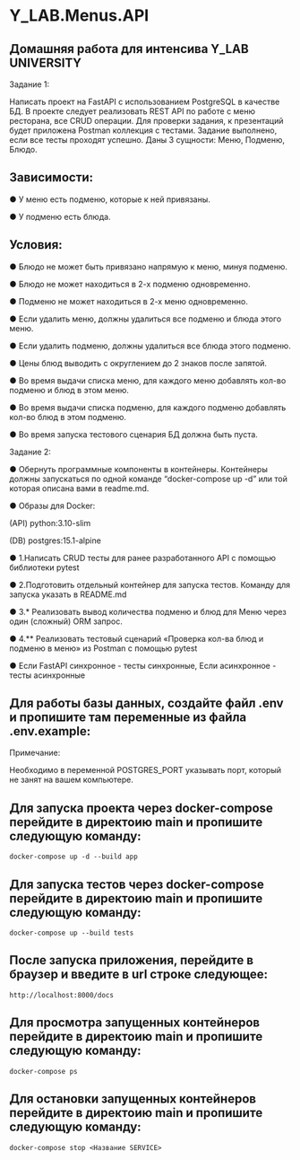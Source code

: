 # Y_LAB.Menus.API


## Домашняя работа для интенсива Y_LAB UNIVERSITY 
Задание 1: 

Написать проект на FastAPI с использованием PostgreSQL в качестве БД. В проекте следует реализовать REST API по работе с меню ресторана, все CRUD операции.
Для проверки задания, к презентаций будет приложена Postman коллекция с тестами. Задание выполнено, если все тесты проходят успешно.
Даны 3 сущности: Меню, Подменю, Блюдо.

## Зависимости:

● У меню есть подменю, которые к ней привязаны.

● У подменю есть блюда.

## Условия:

● Блюдо не может быть привязано напрямую к меню, минуя подменю.

● Блюдо не может находиться в 2-х подменю одновременно.

● Подменю не может находиться в 2-х меню одновременно.

● Если удалить меню, должны удалиться все подменю и блюда этого меню.

● Если удалить подменю, должны удалиться все блюда этого подменю.

● Цены блюд выводить с округлением до 2 знаков после запятой.

● Во время выдачи списка меню, для каждого меню добавлять кол-во подменю и блюд в этом меню.

● Во время выдачи списка подменю, для каждого подменю добавлять кол-во блюд в этом подменю.

● Во время запуска тестового сценария БД должна быть пуста.

Задание 2:

● Обернуть программные компоненты в контейнеры. Контейнеры должны запускаться по одной команде “docker-compose up -d” или той которая описана вами в readme.md.

● Образы для Docker:

(API) python:3.10-slim

(DB) postgres:15.1-alpine


● 1.Написать CRUD тесты для ранее разработанного API с помощью библиотеки pytest

● 2.Подготовить отдельный контейнер для запуска тестов. Команду для запуска указать в README.md

● 3.* Реализовать вывод количества подменю и блюд для Меню через один (сложный) ORM запрос.

● 4.** Реализовать тестовый сценарий «Проверка кол-ва блюд и подменю в меню» из Postman с помощью pytest

● Если FastAPI синхронное - тесты синхронные, Если асинхронное - тесты асинхронные

## Для работы базы данных, создайте файл .env и пропишите там переменные из файла .env.example:
Примечание: 

Необходимо в переменной POSTGRES_PORT указывать порт, который не занят на вашем компьютере.

## Для запуска проекта через docker-compose перейдите в директоию main и пропишите следующую команду:
	docker-compose up -d --build app

## Для запуска тестов через docker-compose перейдите в директоию main и пропишите следующую команду:
	docker-compose up --build tests
 
## После запуска приложения, перейдите в браузер и введите в url строке следующее:
	http://localhost:8000/docs

## Для просмотра запущенных контейнеров перейдите в директоию main и пропишите следующую команду:
	docker-compose ps

## Для остановки запущенных контейнеров перейдите в директоию main и пропишите следующую команду:
	docker-compose stop <Название SERVICE> 

